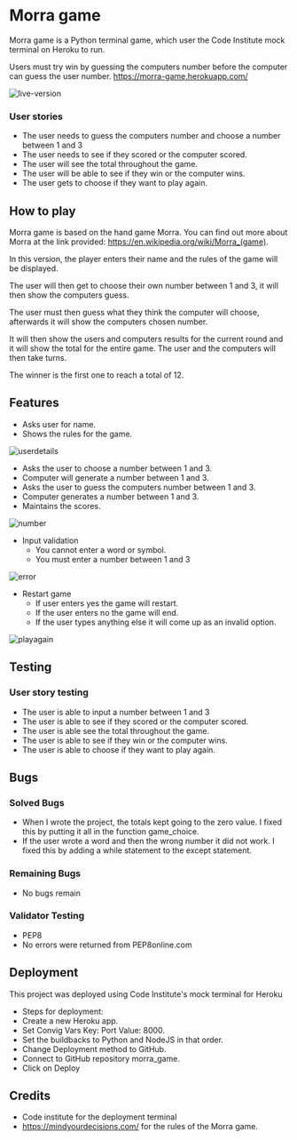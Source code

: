 # Morra game
Morra game is a Python terminal game, which user the Code Institute mock terminal on Heroku to run. 

Users must try win by guessing the computers number before the computer can guess the user number. 
https://morra-game.herokuapp.com/

![live-version](https://user-images.githubusercontent.com/98415901/171197867-502a40b6-19a8-4403-8a66-9160d1d15e1c.jpg)

### User stories
 * The user needs to guess the computers number and choose a number between 1 and 3
 * The user needs to see if they scored or the computer scored. 
 * The user will see the total throughout the game. 
 * The user will be able to see if they win or the computer wins. 
 * The user gets to choose if they want to play again. 

## How to play

Morra game is based on the hand game Morra. You can find out more about Morra at the link provided: https://en.wikipedia.org/wiki/Morra_(game). 

In this version, the player enters their name and the rules of the game will be displayed. 

The user will then get to choose their own number between 1 and 3, it will then show the computers guess. 

The user must then guess what they think the computer will choose, afterwards it will show the computers chosen number. 

It will then show the users and computers results for the current round and it will show the total for the entire game.
The user and the computers will then take turns. 

The winner is the first one to reach a total of 12. 

## Features
 *  Asks user for name.
 *  Shows the rules for the game. 

![userdetails](https://user-images.githubusercontent.com/98415901/171198862-7614ee4d-c1fd-4d04-88c5-3cb58cb9f50b.jpg)

 *  Asks the user to choose a number between 1 and 3. 
 *  Computer will generate a number between 1 and 3. 
 *  Asks the user to guess the computers number between 1 and 3.
 *  Computer generates a number between 1 and 3.
 *  Maintains the scores. 

![number](https://user-images.githubusercontent.com/98415901/171200568-8d75bf19-5c17-4534-ad7a-92a74c8d2da4.jpg)

  * Input validation
    * You cannot enter a word or symbol. 
    * You must enter a number between 1 and 3

![error](https://user-images.githubusercontent.com/98415901/171200994-726e4c8f-5e0d-412d-a571-82cf29d9ef91.jpg)

  * Restart game
    * If user enters yes the game will restart. 
    * If the user enters no the game will end. 
    * If the user types anything else it will come up as an invalid option.
 
 ![playagain](https://user-images.githubusercontent.com/98415901/171202248-76e9bfb3-4954-45b5-9d88-660a353b2a0c.jpg)
 
 ## Testing
 ### User story testing
 * The user is able to input a number between 1 and 3
 * The user is able to see if they scored or the computer scored. 
 * The user is able see the total throughout the game. 
 * The user is able to see if they win or the computer wins. 
 * The user is able to choose if they want to play again. 

## Bugs
### Solved Bugs
 * When I wrote the project, the totals kept going to the zero value. I fixed this by putting it all in the function game_choice.
 * If the user wrote a word and then the wrong number it did not work. I fixed this by adding a while statement to the except statement. 
 
### Remaining Bugs
 * No bugs remain

### Validator Testing
 * PEP8
  * No errors were returned from PEP8online.com 

## Deployment
This project was deployed using Code Institute's mock terminal for Heroku
 * Steps for deployment:
  * Create a new Heroku app. 
  * Set Convig Vars Key: Port Value: 8000. 
  * Set the buildbacks to Python and NodeJS in that order. 
  * Change Deployment method to GitHub. 
  * Connect to GitHub repository morra_game. 
  * Click on Deploy

## Credits
 * Code institute for the deployment terminal
 * https://mindyourdecisions.com/ for the rules of the Morra game.

 
